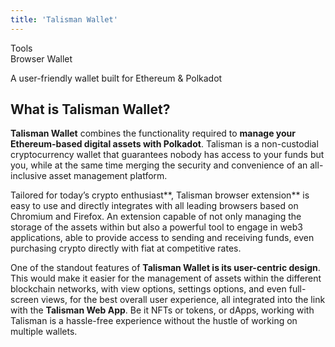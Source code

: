 ```yaml
---
title: 'Talisman Wallet'
---
```

Tools  
 Browser Wallet  
 
 A user-friendly wallet built for Ethereum &amp; Polkadot

What is Talisman Wallet?
------------------------

**Talisman Wallet** combines the functionality required to **manage your Ethereum-based digital assets with Polkadot**. Talisman is a non-custodial cryptocurrency wallet that guarantees nobody has access to your funds but you, while at the same time merging the security and convenience of an all-inclusive asset management platform.

Tailored for today’s crypto enthusiast**, Talisman browser extension** is easy to use and directly integrates with all leading browsers based on Chromium and Firefox. An extension capable of not only managing the storage of the assets within but also a powerful tool to engage in web3 applications, able to provide access to sending and receiving funds, even purchasing crypto directly with fiat at competitive rates.

One of the standout features of **Talisman Wallet is its user-centric design**. This would make it easier for the management of assets within the different blockchain networks, with view options, settings options, and even full-screen views, for the best overall user experience, all integrated into the link with the **Talisman Web App**. Be it NFTs or tokens, or dApps, working with Talisman is a hassle-free experience without the hustle of working on multiple wallets.
